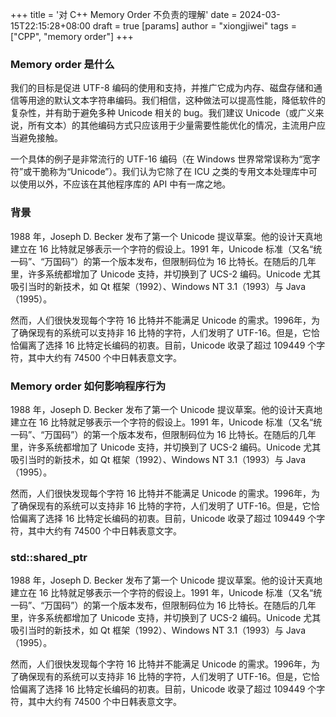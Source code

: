 +++
title = '对 C++ Memory Order 不负责的理解'
date = 2024-03-15T22:15:28+08:00
draft = true
[params]
  author = "xiongjiwei"
  tags = ["CPP", "memory order"]
+++

### Memory order 是什么

我们的目标是促进 UTF-8 编码的使用和支持，并推广它成为内存、磁盘存储和通信等用途的默认文本字符串编码。我们相信，这种做法可以提高性能，降低软件的复杂性，并有助于避免多种 Unicode 相关的 bug。我们建议 Unicode（或广义来说，所有文本）的其他编码方式只应该用于少量需要性能优化的情况，主流用户应当避免接触。

一个具体的例子是非常流行的 UTF-16 编码（在 Windows 世界常常误称为“宽字符”或干脆称为“Unicode”）。我们认为它除了在 ICU 之类的专用文本处理库中可以使用以外，不应该在其他程序库的 API 中有一席之地。

### 背景
1988 年，Joseph D. Becker 发布了第一个 Unicode 提议草案。他的设计天真地建立在 16 比特就足够表示一个字符的假设上。1991 年，Unicode 标准（又名“统一码”、“万国码”）的第一个版本发布，但限制码位为 16 比特长。在随后的几年里，许多系统都增加了 Unicode 支持，并切换到了 UCS-2 编码。Unicode 尤其吸引当时的新技术，如 Qt 框架（1992）、Windows NT 3.1（1993）与 Java（1995）。

然而，人们很快发现每个字符 16 比特并不能满足 Unicode 的需求。1996年，为了确保现有的系统可以支持非 16 比特的字符，人们发明了 UTF-16。但是，它恰恰偏离了选择 16 比特定长编码的初衷。目前，Unicode 收录了超过 109449 个字符，其中大约有 74500 个中日韩表意文字。

### Memory order 如何影响程序行为
1988 年，Joseph D. Becker 发布了第一个 Unicode 提议草案。他的设计天真地建立在 16 比特就足够表示一个字符的假设上。1991 年，Unicode 标准（又名“统一码”、“万国码”）的第一个版本发布，但限制码位为 16 比特长。在随后的几年里，许多系统都增加了 Unicode 支持，并切换到了 UCS-2 编码。Unicode 尤其吸引当时的新技术，如 Qt 框架（1992）、Windows NT 3.1（1993）与 Java（1995）。

然而，人们很快发现每个字符 16 比特并不能满足 Unicode 的需求。1996年，为了确保现有的系统可以支持非 16 比特的字符，人们发明了 UTF-16。但是，它恰恰偏离了选择 16 比特定长编码的初衷。目前，Unicode 收录了超过 109449 个字符，其中大约有 74500 个中日韩表意文字。

### std::shared_ptr
1988 年，Joseph D. Becker 发布了第一个 Unicode 提议草案。他的设计天真地建立在 16 比特就足够表示一个字符的假设上。1991 年，Unicode 标准（又名“统一码”、“万国码”）的第一个版本发布，但限制码位为 16 比特长。在随后的几年里，许多系统都增加了 Unicode 支持，并切换到了 UCS-2 编码。Unicode 尤其吸引当时的新技术，如 Qt 框架（1992）、Windows NT 3.1（1993）与 Java（1995）。

然而，人们很快发现每个字符 16 比特并不能满足 Unicode 的需求。1996年，为了确保现有的系统可以支持非 16 比特的字符，人们发明了 UTF-16。但是，它恰恰偏离了选择 16 比特定长编码的初衷。目前，Unicode 收录了超过 109449 个字符，其中大约有 74500 个中日韩表意文字。